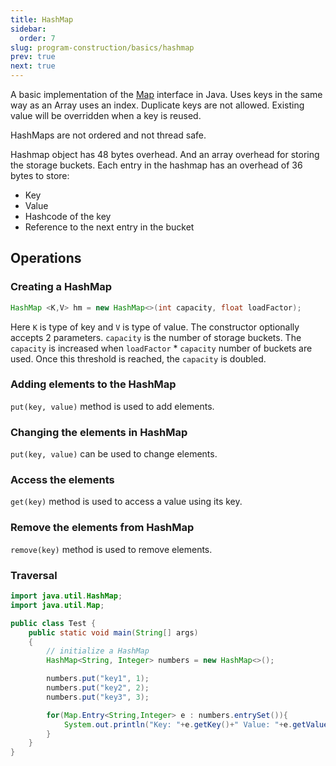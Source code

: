 ```yaml
---
title: HashMap
sidebar:
  order: 7
slug: program-construction/basics/hashmap
prev: true
next: true
---
```


A basic implementation of the [Map](/program-construction/map) interface in
Java. Uses keys in the same way as an Array uses an index. Duplicate keys are
not allowed. Existing value will be overridden when a key is reused.

HashMaps are not ordered and not thread safe.

Hashmap object has 48 bytes overhead. And an array overhead for storing the storage buckets. Each entry in the hashmap  has an overhead of 36 bytes to store:
- Key
- Value
- Hashcode of the key
- Reference to the next entry in the bucket

## Operations

### Creating a HashMap

```java
HashMap <K,V> hm = new HashMap<>(int capacity, float loadFactor);
```

Here `K` is type of key and `V` is type of value. The constructor optionally accepts 2 parameters. `capacity` is the number of storage buckets. The `capacity` is increased when `loadFactor` * `capacity` number of buckets are used. Once this threshold is reached, the `capacity` is doubled.

### Adding elements to the HashMap

`put(key, value)` method is used to add elements.

### Changing the elements in HashMap

`put(key, value)` can be used to change elements.

### Access the elements

`get(key)` method is used to access a value using its key.

### Remove the elements from HashMap

`remove(key)` method is used to remove elements.

### Traversal

```java
import java.util.HashMap;
import java.util.Map;

public class Test {
    public static void main(String[] args)
    {
        // initialize a HashMap
        HashMap<String, Integer> numbers = new HashMap<>();

        numbers.put("key1", 1);
        numbers.put("key2", 2);
        numbers.put("key3", 3);

        for(Map.Entry<String,Integer> e : numbers.entrySet()){
            System.out.println("Key: "+e.getKey()+" Value: "+e.getValue());
        }
    }
}
```
